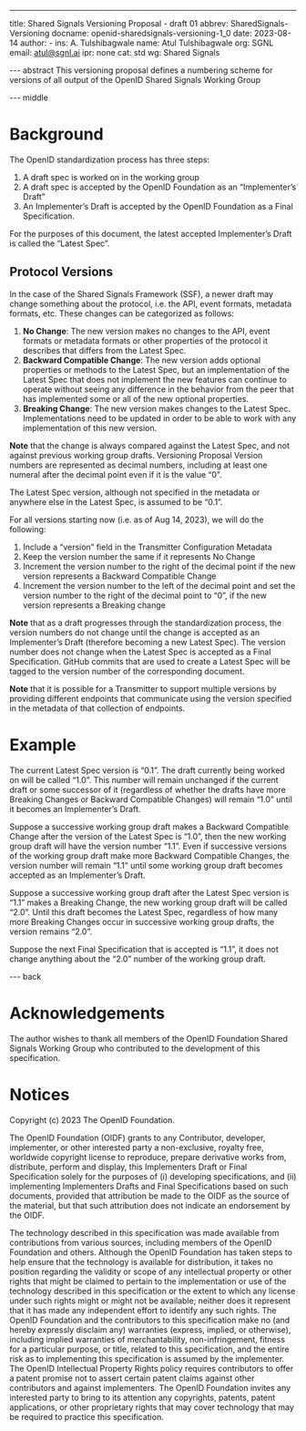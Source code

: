 ﻿---
title: Shared Signals Versioning Proposal - draft 01
abbrev: SharedSignals-Versioning
docname: openid-sharedsignals-versioning-1_0
date: 2023-08-14
author:
      -
        ins: A. Tulshibagwale
        name: Atul Tulshibagwale
        org: SGNL
        email: atul@sgnl.ai
ipr: none
cat: std
wg: Shared Signals

--- abstract
This versioning proposal defines a numbering scheme for versions of all output of the OpenID Shared Signals Working Group

--- middle

# Background
The OpenID standardization process has three steps:

1. A draft spec is worked on in the working group
2. A draft spec is accepted by the OpenID Foundation as an “Implementer’s Draft”
3. An Implementer’s Draft is accepted by the OpenID Foundation as a Final Specification.


For the purposes of this document, the latest accepted Implementer’s Draft is called the “Latest Spec”.

## Protocol Versions
In the case of the Shared Signals Framework (SSF), a newer draft may change something about the protocol, i.e. the API, event formats, metadata formats, etc. These changes can be categorized as follows:

1. **No Change**: The new version makes no changes to the API, event formats or metadata formats or other properties of the protocol it describes that differs from the Latest Spec.
2. **Backward Compatible Change**: The new version adds optional properties or methods to the Latest Spec, but an implementation of the Latest Spec that does not implement the new features can continue to operate without seeing any difference in the behavior from the peer that has implemented some or all of the new optional properties.
3. **Breaking Change**: The new version makes changes to the Latest Spec. Implementations need to be updated in order to be able to work with any implementation of this new version.

**Note** that the change is always compared against the Latest Spec, and not against previous working group drafts.
Versioning Proposal
Version numbers are represented as decimal numbers, including at least one numeral after the decimal point even if it is the value “0”.

The Latest Spec version, although not specified in the metadata or anywhere else in the Latest Spec, is assumed to be “0.1”.

For all versions starting now (i.e. as of Aug 14, 2023), we will do the following:

1. Include a “version” field in the Transmitter Configuration Metadata
2. Keep the version number the same if it represents No Change
3. Increment the version number to the right of the decimal point if the new version represents a Backward Compatible Change
4. Increment the version number to the left of the decimal point and set the version number to the right of the decimal point to “0”, if the new version represents a Breaking change

**Note** that as a draft progresses through the standardization process, the version numbers do not change until the change is accepted as an Implementer’s Draft (therefore becoming a new Latest Spec). The version number does not change when the Latest Spec is accepted as a Final Specification. GitHub commits that are used to create a Latest Spec will be tagged to the version number of the corresponding document.

**Note** that it is possible for a Transmitter to support multiple versions by providing different endpoints that communicate using the version specified in the metadata of that collection of endpoints.

# Example
The current Latest Spec version is “0.1”. The draft currently being worked on will be called “1.0”. This number will remain unchanged if the current draft or some successor of it (regardless of whether the drafts have more Breaking Changes or Backward Compatible Changes) will remain “1.0” until it becomes an Implementer’s Draft.

Suppose a successive working group draft makes a Backward Compatible Change after the version of the Latest Spec is “1.0”, then the new working group draft will have the version number “1.1”. Even if successive versions of the working group draft make more Backward Compatible Changes, the version number will remain “1.1” until some working group draft becomes accepted as an Implementer’s Draft.

Suppose a successive working group draft after the Latest Spec version is “1.1” makes a Breaking Change, the new working group draft will be called “2.0”. Until this draft becomes the Latest Spec, regardless of how many more Breaking Changes occur in successive working group drafts, the version remains “2.0”.

Suppose the next Final Specification that is accepted is “1.1”, it does not change anything about the “2.0” number of the working group draft.

--- back

# Acknowledgements

The author wishes to thank all members of the OpenID Foundation Shared Signals Working Group who contributed to the development of this specification.

# Notices

Copyright (c) 2023 The OpenID Foundation.

The OpenID Foundation (OIDF) grants to any Contributor, developer, implementer, or other interested party a non-exclusive, royalty free, worldwide copyright license to reproduce, prepare derivative works from, distribute, perform and display, this Implementers Draft or Final Specification solely for the purposes of (i) developing specifications, and (ii) implementing Implementers Drafts and Final Specifications based on such documents, provided that attribution be made to the OIDF as the source of the material, but that such attribution does not indicate an endorsement by the OIDF.

The technology described in this specification was made available from contributions from various sources, including members of the OpenID Foundation and others. Although the OpenID Foundation has taken steps to help ensure that the technology is available for distribution, it takes no position regarding the validity or scope of any intellectual property or other rights that might be claimed to pertain to the implementation or use of the technology described in this specification or the extent to which any license under such rights might or might not be available; neither does it represent that it has made any independent effort to identify any such rights. The OpenID Foundation and the contributors to this specification make no (and hereby expressly disclaim any) warranties (express, implied, or otherwise), including implied warranties of merchantability, non-infringement, fitness for a particular purpose, or title, related to this specification, and the entire risk as to implementing this specification is assumed by the implementer. The OpenID Intellectual Property Rights policy requires contributors to offer a patent promise not to assert certain patent claims against other contributors and against implementers. The OpenID Foundation invites any interested party to bring to its attention any copyrights, patents, patent applications, or other proprietary rights that may cover technology that may be required to practice this specification.
